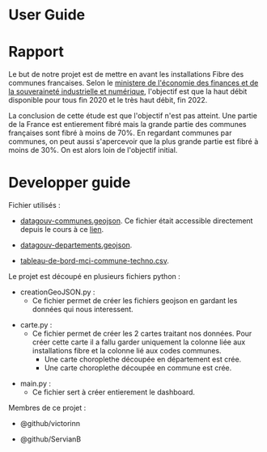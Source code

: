 # User Guide 

# Rapport
Le but de notre projet est de mettre en avant les installations Fibre des communes francaises. Selon le [ministere de l'économie des finances et de la souveraineté industrielle et numérique](https://www.economie.gouv.fr/cedef/date-deploiement-fibre-commune#:~:text=Les%20objectifs%20fix%C3%A9s%20par%20le,tous%20d'ici%20fin%202022.), l'objectif est que la haut débit disponible pour tous fin 2020 et le très haut débit, fin 2022.

La conclusion de cette étude est que l'objectif n'est pas atteint. Une partie de la France est entierement fibré mais la grande partie des communes françaises sont fibré à moins de 70%. 
En regardant communes par communes, on peut aussi s'apercevoir que la plus grande partie est fibré à moins de 30%. On est alors loin de l'objectif initial. 

# Developper guide
Fichier utilisés : 
- [datagouv-communes.geojson](https://perso.esiee.fr/~courivad/python_advanced/_downloads/8578d763bdb7d7d0d1a7aaeb2e3b4814/datagouv-communes.geojson). Ce fichier était accessible directement depuis le cours à ce [lien](https://perso.esiee.fr/~courivad/python_advanced/chapters/02-geo.html).
* [datagouv-departements.geojson](https://france-geojson.gregoiredavid.fr/).
+ [tableau-de-bord-mci-commune-techno.csv](https://france-geojson.gregoiredavid.fr/).

Le projet est découpé en plusieurs fichiers python :
- creationGeoJSON.py : 
    - Ce fichier permet de créer les fichiers geojson en gardant les données qui nous interessent.
* carte.py :
    * Ce fichier permet de créer les 2 cartes traitant nos données. Pour créer cette carte il a fallu garder uniquement la colonne liée aux installations fibre et la colonne lié aux codes communes. 
        * Une carte choroplethe découpée en département est crée.
        * Une carte choroplethe découpée en commune est crée.
+ main.py :
    + Ce fichier sert à créer entierement le dashboard.


Membres de ce projet : 
- @github/victorinn
+ @github/ServianB
